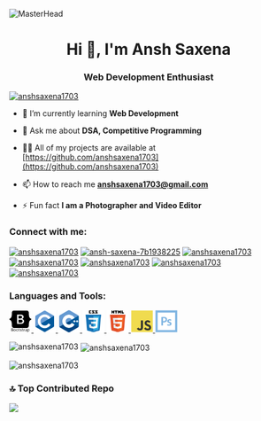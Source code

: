 ![MasterHead](https://miro.medium.com/v2/resize:fit:1100/1*-ntL3Dsvc-dJ5cLGRtSuEw.gif)
<h1 align="center">Hi 👋, I'm Ansh Saxena</h1>
<h3 align="center">Web Development Enthusiast</h3>

<p align="left"> <a href="https://twitter.com/anshsaxena1703" target="blank"><img src="https://img.shields.io/twitter/follow/anshsaxena1703?logo=twitter&style=for-the-badge" alt="anshsaxena1703" /></a> </p>

- 🌱 I’m currently learning **Web Development**

- 💬 Ask me about **DSA, Competitive Programming**
  
- 👨‍💻 All of my projects are available at [https://github.com/anshsaxena1703](https://github.com/anshsaxena1703)

- 📫 How to reach me **anshsaxena1703@gmail.com**

- ⚡ Fun fact **I am a Photographer and Video Editor**

<h3 align="left">Connect with me:</h3>
<p align="left">
<a href="https://twitter.com/anshsaxena1703" target="blank"><img align="center" src="https://raw.githubusercontent.com/rahuldkjain/github-profile-readme-generator/master/src/images/icons/Social/twitter.svg" alt="anshsaxena1703" height="30" width="40" /></a>
<a href="https://linkedin.com/in/ansh-saxena-7b1938225" target="blank"><img align="center" src="https://raw.githubusercontent.com/rahuldkjain/github-profile-readme-generator/master/src/images/icons/Social/linked-in-alt.svg" alt="ansh-saxena-7b1938225" height="30" width="40" /></a>
<a href="https://instagram.com/anshsaxena1703" target="blank"><img align="center" src="https://raw.githubusercontent.com/rahuldkjain/github-profile-readme-generator/master/src/images/icons/Social/instagram.svg" alt="anshsaxena1703" height="30" width="40" /></a>
<a href="https://www.codechef.com/users/anshsaxena1703" target="blank"><img align="center" src="https://cdn.jsdelivr.net/npm/simple-icons@3.1.0/icons/codechef.svg" alt="anshsaxena1703" height="30" width="40" /></a>
<a href="https://www.hackerrank.com/anshsaxena1703" target="blank"><img align="center" src="https://raw.githubusercontent.com/rahuldkjain/github-profile-readme-generator/master/src/images/icons/Social/hackerrank.svg" alt="anshsaxena1703" height="30" width="40" /></a>
<a href="https://codeforces.com/profile/anshsaxena1703" target="blank"><img align="center" src="https://raw.githubusercontent.com/rahuldkjain/github-profile-readme-generator/master/src/images/icons/Social/codeforces.svg" alt="anshsaxena1703" height="30" width="40" /></a>
<a href="https://www.leetcode.com/anshsaxena1703" target="blank"><img align="center" src="https://raw.githubusercontent.com/rahuldkjain/github-profile-readme-generator/master/src/images/icons/Social/leet-code.svg" alt="anshsaxena1703" height="30" width="40" /></a>
</p>

<h3 align="left">Languages and Tools:</h3>
<p align="left"> <a href="https://getbootstrap.com" target="_blank" rel="noreferrer"> <img src="https://raw.githubusercontent.com/devicons/devicon/master/icons/bootstrap/bootstrap-plain-wordmark.svg" alt="bootstrap" width="40" height="40"/> </a> <a href="https://www.cprogramming.com/" target="_blank" rel="noreferrer"> <img src="https://raw.githubusercontent.com/devicons/devicon/master/icons/c/c-original.svg" alt="c" width="40" height="40"/> </a> <a href="https://www.w3schools.com/cpp/" target="_blank" rel="noreferrer"> <img src="https://raw.githubusercontent.com/devicons/devicon/master/icons/cplusplus/cplusplus-original.svg" alt="cplusplus" width="40" height="40"/> </a> <a href="https://www.w3schools.com/css/" target="_blank" rel="noreferrer"> <img src="https://raw.githubusercontent.com/devicons/devicon/master/icons/css3/css3-original-wordmark.svg" alt="css3" width="40" height="40"/> </a> <a href="https://www.w3.org/html/" target="_blank" rel="noreferrer"> <img src="https://raw.githubusercontent.com/devicons/devicon/master/icons/html5/html5-original-wordmark.svg" alt="html5" width="40" height="40"/> </a> <a href="https://developer.mozilla.org/en-US/docs/Web/JavaScript" target="_blank" rel="noreferrer"> <img src="https://raw.githubusercontent.com/devicons/devicon/master/icons/javascript/javascript-original.svg" alt="javascript" width="40" height="40"/> </a> <a href="https://www.photoshop.com/en" target="_blank" rel="noreferrer"> <img src="https://raw.githubusercontent.com/devicons/devicon/master/icons/photoshop/photoshop-line.svg" alt="photoshop" width="40" height="40"/> </a> </p>

<p><img align="left" src="https://github-readme-stats.vercel.app/api/top-langs?username=anshsaxena1703&show_icons=true&locale=en&layout=compact" alt="anshsaxena1703" /></p>

<p>&nbsp;<img align="center" src="https://github-readme-stats.vercel.app/api?username=anshsaxena1703&show_icons=true&locale=en" alt="anshsaxena1703" /></p>

<p><img align="center" src="https://github-readme-streak-stats.herokuapp.com/?user=anshsaxena1703&" alt="anshsaxena1703" /></p>

### 🔝 Top Contributed Repo
![](https://github-contributor-stats.vercel.app/api?username=anshsaxena1703&limit=5&theme=flat&combine_all_yearly_contributions=true)
